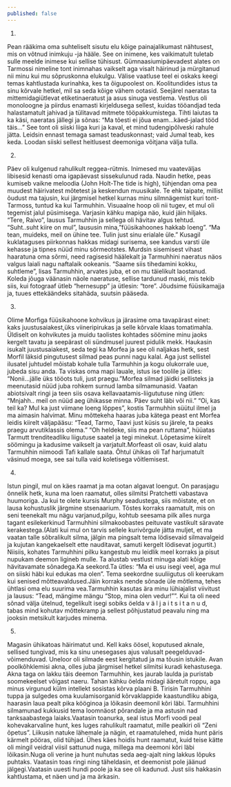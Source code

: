```yaml
---
published: false
---
```

1.
Pean rääkima oma suhteliselt sisutu elu kõige painajalikumast nähtusest, mis on võtnud inimkuju -ja hääle. See on inimene, kes vaikimatult tuletab sulle meelde inimese kui sellise tühisust. Gümnaasiumipäevadest alates on Tarmossi nimeline tont inimnahas vaikselt aga visalt häirinud ja mürgitanud nii minu kui mu sõpruskonna elukulgu.
Välise vaatluse teel ei oskaks keegi temas kahtlustada kurinahka, kes ta õigupoolest on.
Koolitundides istus ta sinu kõrvale hetkel, mil sa seda kõige vähem ootasid.
Seejärel naeratas ta mittemidagiütlevat etiketinaeratust ja asus sinuga vestlema. Vestlus oli monoloogne ja piirdus enamasti kirjeldusega sellest, kuidas tööandjad teda halastamatult jahivad ja tülitavad mitmete tööpakkumistega. Tihti laiutas ta ka käsi, naeratas jällegi ja sõnas: “Ma tõesti ei jõua enam...käed-jalad tööd täis...”
See tont oli siiski liiga kuri ja kaval, et mind tudengipõlveski rahule jätta.
Leidsin ennast temaga samast teaduskonnast; vaid Jumal teab, kes keda.
Loodan siiski sellest heitlusest deemoniga võitjana välja tulla.

2.
Päev oli kulgenud rahulikult reggea-rütmis. Inimesed mu vaateväljas libisesid kenasti oma igapäevast sissekulunud rada.
Naudin hetke, peas kumiseb vaikne meloodia (John Holt-The tide is high), tühjendan oma pea muudest häirivatest mõtetest ja keskendun muusikale.
Te ehk taipate, millist õudust ma tajusin, kui järgmisel hetkel kurnas minu silmnägemist kuri tont- Tarmoss, tuntud ka kui Tarmuhhin.
Visuaalne hoop oli nii tugev, et mul oli tegemist jalul püsimisega. Varjasin kähku mapiga näo, kuid jäin hiljaks.
“Tere, Raivo”, lausus Tarmuhhin ja sellega oli hävitav algus tehtud.
“Suht..suht kiire on mul”, laususin mina,”füüsikahoones hakkab loeng”.
“Ma tean, muideks, meil on ühine tee. Tulin just sinu erialale üle.”
Kusagil kuklataguses piirkonnas hakkas midagi surisema, see kandus varsti üle kehasse ja tipnes nüüd minu sõrmeotstes.
Murdsin sisemisest vihast haaratuna oma sõrmi, need ragisesid häälekalt ja Tarmuhhini naeratus näos valgus laiali nagu naftalaik ookeanis.
“Saame siis tihedamini kokku, suhtleme”, lisas Tarmuhhin, arvates juba, et on mu täielikult laostanud.
Koleda jõuga väänasin näole naeratuse, sellise tardunud maski, mis tekib siis, kui fotograaf ütleb “hernesupp”
ja ütlesin: “tore”.
Jõudsime füüsikamajja ja, tuues ettekäändeks sitahäda, suutsin pääseda.

3.
Olime Morfiga füüsikahoone kohvikus ja järasime oma tavapärast einet: kaks juustusaiakest,üks viineripirukas ja selle kõrvale klaas tomatimahla.
Üldiselt on kohvikutes ja muidu taolistes kohtades söömine minu jaoks kergelt tavatu ja seepärast oli sündmusel juurest pidulik mekk.
Haukasin isukalt juustusaiakest, seda tegi ka Morfea ja see oli naljakas hetk, sest Morfil läksid pingutusest silmad peas punni nagu kalal.
Aga just sellistel ilusatel juhtudel mõistab kohale tulla Tarmuhhin ja kogu olukorrale uue, jubeda sisu anda.
Ta viskas oma mapi lauale, istus ise toolile ja ütles:
“Nonii...jälle üks tööots tuli, just praegu.”Morfea silmad jäidki sellisteks ja meenutasid nüüd juba rohkem surnud lamba silmamunasid.
Vaatan abiotsivalt ringi ja teen siis osava kellavaatamis-liigututuse ning ütlen:
“Mnjahh.. meil on nüüd aeg ühikasse minna. Päev suht läbi või nii.”
“Oi, kas teil ka? Mul ka just viimane loeng lõppes”, kostis Tarmuhhin süütul ilmel ja ma aimasin halvimat.
Minu mõttekeha haaras juba kätega peast ent Morfea leidis kiirelt väljapääsu:
“Tead, Tarmo, Taavi just küsis su järele, ta peaks praegu arvutiklassis olema.”
“Oh heldeke, siis ma pean ruttama”, hüüatas Tarmutt trenditeadliku liigutuse saatel ja tegi minekut.
Lõpetasime kiirelt söömingu ja kadusime vaikselt ja varjatult.Morfeast oli osav, kuid alatu Tarmuhhin niimoodi Tafi kallale saata.
Õhtul ühikas oli Taf harjumatult väsinud moega, see sai tulla vaid koletisega võitlemisest.

4.
Istun pingil, mul on käes raamat ja ma ootan algavat loengut. On parasjagu õnnelik hetk, kuna ma loen raamatut, olles silmitsi Pratchetti vabastava huumoriga.
Ja kui te olete kursis Murphy seadustega, siis mõistate, et on lausa kohustuslik järgmine stsenaarium. Tõstes korraks raamatult, mis on seni teenekalt mu nägu varjanud,pilgu, kohtub seesama pilk alles nurga tagant esilekerkinud Tarmuhhini
silmakoobastes peituvate vastikult säravate kerakestega.(Alati kui mul on tarvis sellele kurivõrgule jätta muljet, et ma vaatan talle sõbralikult silma, jälgin ma pingsalt tema lödisevaid silmavalgeid ja kujutan kangekaelselt ette nauditavat, samuti kergelt lödisevat jogurtit.) Niisiis, kohates Tarmuhhini pilku kangestub mu leidlik meel korraks ja pisut nupukam deemon ligineb mulle. Ta alustab vestlust minuga alati kõige hävitavamate sõnadega.Ka seekord.Ta ütles:
“Ma ei usu isegi veel, aga mul on siiski häbi kui edukas ma olen”.
Tema seekordne suuliigutus oli keerukam kui senised mõtteavaldused.Jäin korraks nende sõnade üle mõtlema, tehes ühtlasi oma elu suurima vea.Tarmuhhin kasutas ära minu lühiajalist viivitust ja lausus:
“Tead, mängime mängu “Stop, mina olen vedur!””.
Kui ta oli need sõnad välja ütelnud, tegelikult isegi sobiks öelda v ä l j a i t s i t a n u d, tabas mind kohutav mõttekramp ja sellest põhjustatud peavalu ning ma jooksin metsikult karjudes minema.

5.
Magasin ühikatoas häirimatut und.
Kell kaks öösel, koputused aknale, sellised tungivad, mis ka sinu unesegases ajus valusalt peegelduvad-võimenduvad. Uneloor oli silmade eest kergitatud ja ma tõusin istukile.
Avan poolkõhklemisi akna, olles juba järgmisel hetkel silmitsi kuradi kehastusega. Akna taga on lakku täis deemon Tarmuhhin, kes jaurab laulda ja puristab soomekeelset võigast naeru.
Tahan kähku öelda midagi ääretult roppu, aga minus virgunud külm intellekt sosistas kõrva plaani B. Tirisin Tarmuhhini tuppa ja sulgedes oma kuulamisorganid kõrvaklappide kaastundliku abiga, haarasin laua pealt pika kööginoa ja lõikasin deemonil kõri läbi. Tarmuhhini silmamunad kukkusid tema loomnäost põrandale ja ma astusin nad tanksaabastega laiaks.Vaatasin toanurka, seal istus Morfi voodi peal kohevakarvaline hunt, kes luges rahulikult raamatut, mille pealkiri oli “Zeni õpetus”.
Liikusin natuke lähemale ja nägin, et raamatulehed, mida hunt päris kärmelt pööras, olid tühjad. Ühes käes hoidis hunt raamatut, kuid teise kätte oli mingil veidral viisil sattunud nuga, millega ma deemoni kõri läbi lõikasin.Nuga oli verine ja hunt nuhutas seda aeg-ajalt ning lakkus lõpuks puhtaks. Vaatasin toas ringi ning täheldasin, et deemonist pole jäänud jälgegi.Vaatasin uuesti hundi poole ja ka see oli kadunud. Just siis hakkasin kahtlustama, et näen und ja ma ärkasin.
